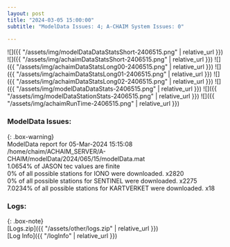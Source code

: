 ```yaml
---
layout: post
title: "2024-03-05 15:00:00"
subtitle: "ModelData Issues: 4; A-CHAIM System Issues: 0"

---
```


![]({{ "/assets/img/modelDataDataStatsShort-2406515.png" | relative_url }})
![]({{ "/assets/img/achaimDataStatsShort-2406515.png" | relative_url }})
![]({{ "/assets/img/achaimDataStatsLong00-2406515.png" | relative_url }})
![]({{ "/assets/img/achaimDataStatsLong01-2406515.png" | relative_url }})
![]({{ "/assets/img/achaimDataStatsLong02-2406515.png" | relative_url }})
![]({{ "/assets/img/modelDataDataStats-2406515.png" | relative_url }})
![]({{ "/assets/img/modelDataStationStats-2406515.png" | relative_url }})
![]({{ "/assets/img/achaimRunTime-2406515.png" | relative_url }})


### ModelData Issues:  
  
{: .box-warning}  
 ModelData report for 05-Mar-2024 15:15:08   
 /home/chaim/ACHAIM_SERVER/A-CHAIM/modelData/2024/065/15/modelData.mat   
 1.0654% of JASON tec values are finite   
 0% of all possible stations for IONO were downloaded. x2820   
 0% of all possible stations for SENTINEL were downloaded. x2275   
 7.0234% of all possible stations for KARTVERKET were downloaded. x18   
  


### Logs:  
  
{: .box-note}  
[Logs.zip]({{ "/assets/other/logs.zip" | relative_url }})  
[Log Info]({{ "/logInfo" | relative_url }})  
